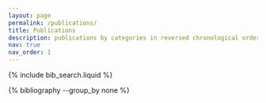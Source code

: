 ```yaml
---
layout: page
permalink: /publications/
title: Publications
description: publications by categories in reversed chronological order. generated by jekyll-scholar.
nav: true
nav_order: 1
---
```


<!-- _pages/publications.md -->

<!-- Bibsearch Feature -->

{% include bib_search.liquid %}

<div class="publications">

{% bibliography --group_by none %}
<!-- Puedo sacar el --group_by none si ninguna de mis entradas tiene "forthcoming"... -->

</div>
